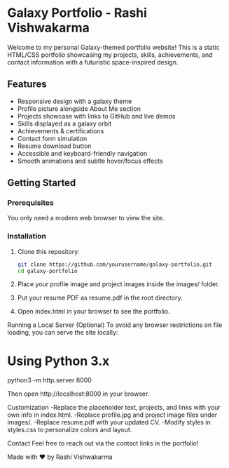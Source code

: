 # Galaxy Portfolio - Rashi Vishwakarma

Welcome to my personal Galaxy-themed portfolio website! This is a static HTML/CSS portfolio showcasing my projects, skills, achievements, and contact information with a futuristic space-inspired design.

## Features

- Responsive design with a galaxy theme
- Profile picture alongside About Me section
- Projects showcase with links to GitHub and live demos
- Skills displayed as a galaxy orbit
- Achievements & certifications
- Contact form simulation
- Resume download button
- Accessible and keyboard-friendly navigation
- Smooth animations and subtle hover/focus effects

## Getting Started

### Prerequisites

You only need a modern web browser to view the site.

### Installation

1. Clone this repository:

   ```bash
   git clone https://github.com/yourusername/galaxy-portfolio.git
   cd galaxy-portfolio

2. Place your profile image and project images inside the images/ folder.

3. Put your resume PDF as resume.pdf in the root directory.

4. Open index.html in your browser to see the portfolio.

Running a Local Server (Optional)
To avoid any browser restrictions on file loading, you can serve the site locally:

# Using Python 3.x
python3 -m http.server 8000


Then open http://localhost:8000 in your browser.

Customization
-Replace the placeholder text, projects, and links with your own info in index.html.
-Replace profile.jpg and project image files under images/.
-Replace resume.pdf with your updated CV.
-Modify styles in styles.css to personalize colors and layout.

Contact
Feel free to reach out via the contact links in the portfolio!

Made with ❤️ by Rashi Vishwakarma